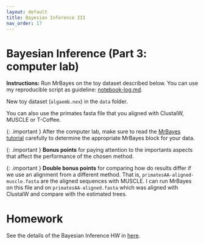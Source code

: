 ```yaml
---
layout: default
title: Bayesian Inference III
nav_order: 17
---
```


# Bayesian Inference (Part 3: computer lab)

**Instructions:** Run MrBayes on the toy dataset described below. You can use my reproducible script as guideline: [notebook-log.md](https://github.com/crsl4/phylogenetics-class/tree/master/exercises/notebook-log.md).


New toy dataset (`algaemb.nex`) in the `data` folder.


You can also use the primates fasta file that you aligned with ClustalW, MUSCLE or T-Coffee. 

{: .important }
After the computer lab, make sure to read the [MrBayes tutorial](https://github.com/gdw-workshop/2018_GDW_Workshop/blob/master/exercises/MrBayesTutorial.md) carefully to determine the appropriate MrBayes block for your data.

{: .important }
**Bonus points** for paying attention to the importants aspects that affect the performance of the chosen method.

{: .important }
**Double bonus points** for comparing how do results differ if we use an alignment from a different method. That is, `primatesAA-aligned-muscle.fasta` are the aligned sequences with MUSCLE. I can run MrBayes on this file and on `primatesAA-aligned.fasta` which was aligned with ClustalW and compare with the estimated trees.



# Homework

See the details of the Bayesian Inference HW in [here](https://github.com/crsl4/phylogenetics-class/blob/master/exercises/hw-bayesian.md). 


